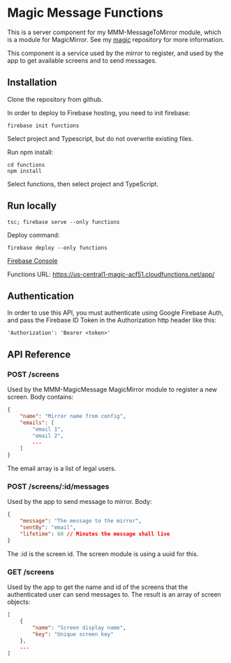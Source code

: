 # Magic Message Functions

This is a server component for my MMM-MessageToMirror module, which is a module for MagicMirror. See my [magic](https://github.com/ottopaulsen/magic) repository for more information.

This component is a service used by the mirror to register, and used by the app to get available screens and to send messages.

## Installation

Clone the repository from github. 

In order to deploy to Firebase hosting, you need to init firebase:

```
firebase init functions
```

Select project and Typescript, but do not overwrite existing files.

Run npm install:

```
cd functions
npm install
```


Select functions, then select project and TypeScript.

## Run locally

```
tsc; firebase serve --only functions
```

Deploy command: 

```
firebase deploy --only functions
```

[Firebase Console](https://console.firebase.google.com/project/magic-acf51/overview)

Functions URL:
https://us-central1-magic-acf51.cloudfunctions.net/app/

## Authentication

In order to use this API, you must authenticate using Google Firebase Auth, and pass the Firebase ID Token in the Authorization http header like this:

```
'Authorization': 'Bearer <token>'
```

## API Reference

### POST /screens

Used by the MMM-MagicMessage MagicMirror module to register a new screen. Body contains:

``` json
{
    "name": "Mirror name from config",
    "emails": [
        "email 1",
        "email 2",
        ...
    ]
}
```

The email array is a list of legal users.

### POST /screens/:id/messages

Used by the app to send message to mirror. Body:
``` json
{
    "message": "The message to the mirror",
    "sentBy": "email",
    "lifetime": 60 // Minutes the message shall live
}
```

The :id is the screen id. The screen module is using a uuid for this.

### GET /screens

Used by the app to get the name and id of the screens that the authenticated user can send messages to. The result is an array of screen objects:

``` json
[
    {
        "name": "Screen display name",
        "key": "Unique screen key"
    },
    ...
]
```